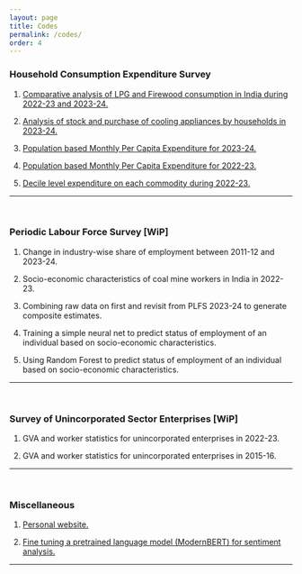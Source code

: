 ```yaml
---
layout: page
title: Codes
permalink: /codes/
order: 4    
---
```



### Household Consumption Expenditure Survey
1. [Comparative analysis of LPG and Firewood consumption in India during 2022-23 and 2023-24.](https://github.com/Tarunmehta004/HCES/tree/main/Across%20survey%20analysis/LPG%20and%20firewood%20statistics)<br>

2. [Analysis of stock and purchase of cooling appliances by households in 2023-24.](https://github.com/Tarunmehta004/HCES/tree/main/Across%20survey%20analysis/LPG%20and%20firewood%20statistics)<br>

3. [Population based Monthly Per Capita Expenditure for 2023-24.](https://github.com/Tarunmehta004/HCES/tree/main/HCES%202023-24/Python%20implementation/Data%20extraction/Population%20based%20MPCE)<br>

4. [Population based Monthly Per Capita Expenditure for 2022-23.](https://github.com/Tarunmehta004/HCES/tree/main/HCES%202022-23/Python%20implementation/Codes/Population%20based%20MPCE)<br>

5. [Decile level expenditure on each commodity during 2022-23.](https://github.com/Tarunmehta004/HCES/tree/main/HCES%202022-23/Python%20implementation/Codes/HH%20decile%20level%20expenditure)

---
<br>


### Periodic Labour Force Survey [WiP]
1. Change in industry-wise share of employment between 2011-12 and 2023-24. <br>

2. Socio-economic characteristics of coal mine workers in India in 2022-23. <br>

3. Combining raw data on first and revisit from PLFS 2023-24 to generate composite estimates. <br>

4. Training a simple neural net to predict status of employment of an individual based on socio-economic characteristics. <br>

5. Using Random Forest to predict status of employment of an individual based on socio-economic characteristics. 

---
<br>


### Survey of Unincorporated Sector Enterprises [WiP]
1. GVA and worker statistics for unincorporated enterprises in 2022-23.<br>

2. GVA and worker statistics for unincorporated enterprises in 2015-16.

---
<br>


### Miscellaneous
1. [Personal website.](https://github.com/Tarunmehta004/tarunmehta004.github.io)<br>

2. [Fine tuning a pretrained language model (ModernBERT) for sentiment analysis.](https://github.com/Tarunmehta004/Finetuning-ModernBERT)

---
<br>


<!--
### 2023  
1.  [How ‘green skill’ development can help fill India’s employment gap?](https://theprint.in/opinion/how-green-skill-development-can-help-fill-indias-employment-gap/1670055/)  
with Gunjan Jhunjhunwala
<br>

2. [Budgeting for power – How to tackle India’s Discom losses better?](https://www.ceew.in/blogs/budgeting-for-power-sector-tackling-discom-losses-india)  
with Prateek Aggarwal

---
<br>


### 2022
1. [How Did India’s Coal Stocks Fare in 2022 Post-Monsoon Season?](https://www.ceew.in/blogs/how-can-india-overcome-coal-shortage-crisis-and-build-stocks-for-thermal-plants)  
with Karthik Ganesan

---
<br>

### 2021
1. [Reducing discom losses: How India can strengthen its Reformed Distribution Sector scheme](https://economictimes.indiatimes.com/industry/energy/power/reducing-discom-losses-how-india-can-strengthen-its-reformed-distribution-sector-scheme/articleshow/88467473.cms)  
with Prateek Aggarwal
-->
